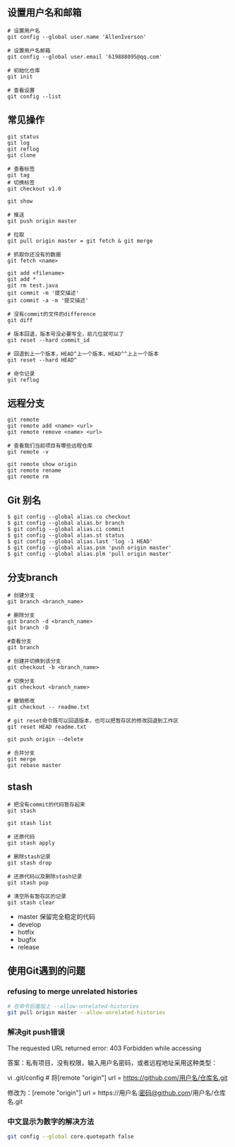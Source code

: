 ## 设置用户名和邮箱

```
# 设置用户名
git config --global user.name 'AllenIverson'

# 设置用户名邮箱
git config --global user.email '619888095@qq.com'

# 初始化仓库
git init

# 查看设置
git config --list
```
## 常见操作
```
git status
git log
git reflog
git clone

# 查看标签
git tag
# 切换标签
git checkout v1.0

git show

# 推送
git push origin master 

# 拉取
git pull origin master = git fetch & git merge

# 抓取你还没有的数据
git fetch <name>

git add <filename>
git add *
git rm test.java
git commit -m '提交描述'
git commit -a -m '提交描述'

# 没有commit的文件的difference
git diff

# 版本回退，版本号没必要写全，前几位就可以了
git reset --hard commit_id

# 回退到上一个版本，HEAD^上一个版本，HEAD^^上上一个版本
git reset --hard HEAD^

# 命令记录
git reflog
```
## 远程分支

```
git remote 
git remote add <name> <url>
git remote remove <name> <url>

# 查看我们当前项目有哪些远程仓库
git remote -v

git remote show origin 
git remote rename
git remote rm
```

## Git 别名

```
$ git config --global alias.co checkout
$ git config --global alias.br branch
$ git config --global alias.ci commit
$ git config --global alias.st status
$ git config --global alias.last 'log -1 HEAD'
$ git config --global alias.psm 'push origin master'
$ git config --global alias.plm 'pull origin master'
```
## 分支branch

```
# 创建分支
git branch <branch_name>

# 删除分支
git branch -d <branch_name>
git branch -D 

#查看分支
git branch

# 创建并切换到该分支
git checkout -b <branch_name>

# 切换分支
git checkout <branch_name>

# 撤销修改
git checkout -- readme.txt

# git reset命令既可以回退版本，也可以把暂存区的修改回退到工作区
git reset HEAD readme.txt

git push origin --delete

# 合并分支
git merge 
git rebase master

```
## stash

```
# 把没有commit的代码暂存起来
git stash

git stash list

# 还原代码
git stash apply

# 删除stash记录
git stash drop

# 还原代码以及删除stash记录
git stash pop

# 清空所有暂存区的记录
git stash clear
```

- master 保留完全稳定的代码
- develop
- hotfix
- bugfix
- release

## 使用Git遇到的问题

### refusing to merge unrelated histories

```bash
# 在命令后面加上 --allow-unrelated-histories
git pull origin master --allow-unrelated-histories
```

### 解决git push错误

The requested URL returned error: 403 Forbidden while accessing

答案：私有项目，没有权限，输入用户名密码，或者远程地址采用这种类型：

vi .git/config # 将[remote "origin"]      url = https://github.com/用户名/仓库名.git

修改为：[remote "origin"]    url = https://用户名:密码@github.com/用户名/仓库名.git

### 中文显示为数字的解决方法

```bash
git config --global core.quotepath false
```

